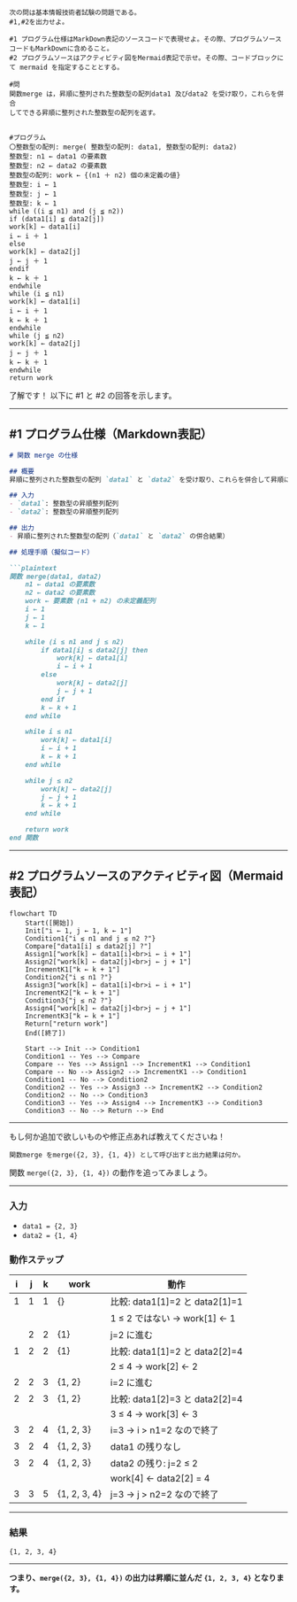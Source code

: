 
```plaintext
次の問は基本情報技術者試験の問題である。
#1,#2を出力せよ。

#1 プログラム仕様はMarkDown表記のソースコードで表現せよ。その際、プログラムソースコードもMarkDownに含めること。
#2 プログラムソースはアクティビティ図をMermaid表記で示せ。その際、コードブロックにて mermaid を指定することとする。

#問
関数merge は，昇順に整列された整数型の配列data1 及びdata2 を受け取り，これらを併合 
してできる昇順に整列された整数型の配列を返す。


#プログラム
〇整数型の配列: merge( 整数型の配列: data1, 整数型の配列: data2)
整数型: n1 ← data1 の要素数
整数型: n2 ← data2 の要素数
整数型の配列: work ← {(n1 ＋ n2) 個の未定義の値}
整数型: i ← 1
整数型: j ← 1
整数型: k ← 1
while ((i ≦ n1) and (j ≦ n2))
if (data1[i] ≦ data2[j])
work[k] ← data1[i]
i ← i ＋ 1
else
work[k] ← data2[j]
j ← j ＋ 1
endif
k ← k ＋ 1
endwhile
while (i ≦ n1)
work[k] ← data1[i]
i ← i ＋ 1
k ← k ＋ 1
endwhile
while (j ≦ n2)
work[k] ← data2[j] 
j ← j ＋ 1
k ← k ＋ 1
endwhile
return work
```

了解です！
以下に #1 と #2 の回答を示します。

---

## #1 プログラム仕様（Markdown表記）

````markdown
# 関数 merge の仕様

## 概要
昇順に整列された整数型の配列 `data1` と `data2` を受け取り、これらを併合して昇順に整列された整数型の配列を返す。

## 入力
- `data1`: 整数型の昇順整列配列
- `data2`: 整数型の昇順整列配列

## 出力
- 昇順に整列された整数型の配列（`data1` と `data2` の併合結果）

## 処理手順（擬似コード）

```plaintext
関数 merge(data1, data2)
    n1 ← data1 の要素数
    n2 ← data2 の要素数
    work ← 要素数 (n1 + n2) の未定義配列
    i ← 1
    j ← 1
    k ← 1

    while (i ≤ n1 and j ≤ n2)
        if data1[i] ≤ data2[j] then
            work[k] ← data1[i]
            i ← i + 1
        else
            work[k] ← data2[j]
            j ← j + 1
        end if
        k ← k + 1
    end while

    while i ≤ n1
        work[k] ← data1[i]
        i ← i + 1
        k ← k + 1
    end while

    while j ≤ n2
        work[k] ← data2[j]
        j ← j + 1
        k ← k + 1
    end while

    return work
end 関数
````



---

## #2 プログラムソースのアクティビティ図（Mermaid表記）

```mermaid
flowchart TD
    Start([開始])
    Init["i ← 1, j ← 1, k ← 1"]
    Condition1{"i ≤ n1 and j ≤ n2 ?"}
    Compare["data1[i] ≤ data2[j] ?"]
    Assign1["work[k] ← data1[i]<br>i ← i + 1"]
    Assign2["work[k] ← data2[j]<br>j ← j + 1"]
    IncrementK1["k ← k + 1"]
    Condition2{"i ≤ n1 ?"}
    Assign3["work[k] ← data1[i]<br>i ← i + 1"]
    IncrementK2["k ← k + 1"]
    Condition3{"j ≤ n2 ?"}
    Assign4["work[k] ← data2[j]<br>j ← j + 1"]
    IncrementK3["k ← k + 1"]
    Return["return work"]
    End([終了])

    Start --> Init --> Condition1
    Condition1 -- Yes --> Compare
    Compare -- Yes --> Assign1 --> IncrementK1 --> Condition1
    Compare -- No --> Assign2 --> IncrementK1 --> Condition1
    Condition1 -- No --> Condition2
    Condition2 -- Yes --> Assign3 --> IncrementK2 --> Condition2
    Condition2 -- No --> Condition3
    Condition3 -- Yes --> Assign4 --> IncrementK3 --> Condition3
    Condition3 -- No --> Return --> End
```

---

もし何か追加で欲しいものや修正点あれば教えてくださいね！


```plaintext
関数merge をmerge({2, 3}, {1, 4}) として呼び出すと出力結果は何か。
```

関数 `merge({2, 3}, {1, 4})` の動作を追ってみましょう。

---

### 入力

* `data1 = {2, 3}`
* `data2 = {1, 4}`

### 動作ステップ

| i | j | k | work         | 動作                            |
| - | - | - | ------------ | ----------------------------- |
| 1 | 1 | 1 | {}           | 比較: data1\[1]=2 と data2\[1]=1 |
|   |   |   |              | 1 ≤ 2 ではない → work\[1] ← 1     |
|   | 2 | 2 | {1}          | j=2 に進む                       |
| 1 | 2 | 2 | {1}          | 比較: data1\[1]=2 と data2\[2]=4 |
|   |   |   |              | 2 ≤ 4 → work\[2] ← 2          |
| 2 | 2 | 3 | {1, 2}       | i=2 に進む                       |
| 2 | 2 | 3 | {1, 2}       | 比較: data1\[2]=3 と data2\[2]=4 |
|   |   |   |              | 3 ≤ 4 → work\[3] ← 3          |
| 3 | 2 | 4 | {1, 2, 3}    | i=3 → i > n1=2 なので終了          |
| 3 | 2 | 4 | {1, 2, 3}    | data1 の残りなし                   |
| 3 | 2 | 4 | {1, 2, 3}    | data2 の残り: j=2 ≤ 2            |
|   |   |   |              | work\[4] ← data2\[2] = 4      |
| 3 | 3 | 5 | {1, 2, 3, 4} | j=3 → j > n2=2 なので終了          |

---

### 結果

```
{1, 2, 3, 4}
```

---

**つまり、`merge({2, 3}, {1, 4})` の出力は昇順に並んだ `{1, 2, 3, 4}` となります。**

